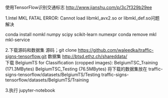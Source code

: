 使用TensorFlow识别交通标志
http://www.jianshu.com/p/3c7f329b29ee

1.Intel MKL FATAL ERROR: Cannot load libmkl_avx2.so or libmkl_def.so问题解决

conda install nomkl numpy scipy scikit-learn numexpr
conda remove mkl mkl-service

2.下载源码和数据集
源码；git clone https://github.com/waleedka/traffic-signs-tensorflow.git
数据集 http://btsd.ethz.ch/shareddata/  
下载
BelgiumTS for Classification (cropped images):	BelgiumTSC_Training (171.3MBytes)	BelgiumTSC_Testing (76.5MBytes)
 将下载的数据集放在
  traffic-signs-tensorflow/datasets/BelgiumTS/Testing
  traffic-signs-tensorflow/datasets/BelgiumTS/Training
  
3.执行
jupyter-notebook